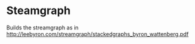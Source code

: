 # Steamgraph

Builds the streamgraph as in http://leebyron.com/streamgraph/stackedgraphs_byron_wattenberg.pdf
